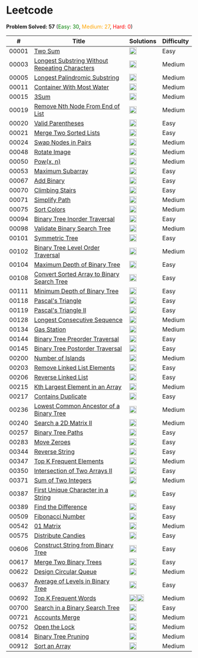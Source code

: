 # Leetcode

**Problem Solved: 57** (<span style="color:green">Easy: 30</span>, <span style="color:orange">Medium: 27</span>, <span style="color:red">Hard: 0</span>)

| # | Title | Solutions | Difficulty |
| - | - | - | - |
| 00001 | [Two Sum](https://leetcode.com/problems/two-sum/) | <a href='leetcode/00001_two-sum/1-two-sum.py'><img src='https://cdn.jsdelivr.net/gh/devicons/devicon/icons/python/python-original.svg' width='20' height='20'></a> | Easy |
| 00003 | [Longest Substring Without Repeating Characters](https://leetcode.com/problems/longest-substring-without-repeating-characters/) | <a href='leetcode/00003_longest-substring-without-repeating-characters/3-longest-substring-without-repeating-characters.py'><img src='https://cdn.jsdelivr.net/gh/devicons/devicon/icons/python/python-original.svg' width='20' height='20'></a> | Medium |
| 00005 | [Longest Palindromic Substring](https://leetcode.com/problems/longest-palindromic-substring/) | <a href='leetcode/00005_longest-palindromic-substring/5-longest-palindromic-substring.py'><img src='https://cdn.jsdelivr.net/gh/devicons/devicon/icons/python/python-original.svg' width='20' height='20'></a> | Medium |
| 00011 | [Container With Most Water](https://leetcode.com/problems/container-with-most-water/) | <a href='leetcode/00011_container-with-most-water/11-container-with-most-water.py'><img src='https://cdn.jsdelivr.net/gh/devicons/devicon/icons/python/python-original.svg' width='20' height='20'></a> | Medium |
| 00015 | [3Sum](https://leetcode.com/problems/3sum/) | <a href='leetcode/00015_3sum/15-3sum.py'><img src='https://cdn.jsdelivr.net/gh/devicons/devicon/icons/python/python-original.svg' width='20' height='20'></a> | Medium |
| 00019 | [Remove Nth Node From End of List](https://leetcode.com/problems/remove-nth-node-from-end-of-list/) | <a href='leetcode/00019_remove-nth-node-from-end-of-list/19-remove-nth-node-from-end-of-list.py'><img src='https://cdn.jsdelivr.net/gh/devicons/devicon/icons/python/python-original.svg' width='20' height='20'></a> | Medium |
| 00020 | [Valid Parentheses](https://leetcode.com/problems/valid-parentheses/) | <a href='leetcode/00020_valid-parentheses/20-valid-parentheses.py'><img src='https://cdn.jsdelivr.net/gh/devicons/devicon/icons/python/python-original.svg' width='20' height='20'></a> | Easy |
| 00021 | [Merge Two Sorted Lists](https://leetcode.com/problems/merge-two-sorted-lists/) | <a href='leetcode/00021_merge-two-sorted-lists/21-merge-two-sorted-lists.py'><img src='https://cdn.jsdelivr.net/gh/devicons/devicon/icons/python/python-original.svg' width='20' height='20'></a> | Easy |
| 00024 | [Swap Nodes in Pairs](https://leetcode.com/problems/swap-nodes-in-pairs/) | <a href='leetcode/00024_swap-nodes-in-pairs/24-swap-nodes-in-pairs.py'><img src='https://cdn.jsdelivr.net/gh/devicons/devicon/icons/python/python-original.svg' width='20' height='20'></a> | Medium |
| 00048 | [Rotate Image](https://leetcode.com/problems/rotate-image/) | <a href='leetcode/00048_rotate-image/48-rotate-image.py'><img src='https://cdn.jsdelivr.net/gh/devicons/devicon/icons/python/python-original.svg' width='20' height='20'></a> | Medium |
| 00050 | [Pow(x, n)](https://leetcode.com/problems/powx-n/) | <a href='leetcode/00050_powx-n/50-powx-n.py'><img src='https://cdn.jsdelivr.net/gh/devicons/devicon/icons/python/python-original.svg' width='20' height='20'></a> | Medium |
| 00053 | [Maximum Subarray](https://leetcode.com/problems/maximum-subarray/) | <a href='leetcode/00053_maximum-subarray/53-maximum-subarray.py'><img src='https://cdn.jsdelivr.net/gh/devicons/devicon/icons/python/python-original.svg' width='20' height='20'></a> | Easy |
| 00067 | [Add Binary](https://leetcode.com/problems/add-binary/) | <a href='leetcode/00067_add-binary/67-add-binary.py'><img src='https://cdn.jsdelivr.net/gh/devicons/devicon/icons/python/python-original.svg' width='20' height='20'></a> | Easy |
| 00070 | [Climbing Stairs](https://leetcode.com/problems/climbing-stairs/) | <a href='leetcode/00070_climbing-stairs/70-climbing-stairs.py'><img src='https://cdn.jsdelivr.net/gh/devicons/devicon/icons/python/python-original.svg' width='20' height='20'></a> | Easy |
| 00071 | [Simplify Path](https://leetcode.com/problems/simplify-path/) | <a href='leetcode/00071_simplify-path/71-simplify-path.py'><img src='https://cdn.jsdelivr.net/gh/devicons/devicon/icons/python/python-original.svg' width='20' height='20'></a> | Medium |
| 00075 | [Sort Colors](https://leetcode.com/problems/sort-colors/) | <a href='leetcode/00075_sort-colors/75-sort-colors.py'><img src='https://cdn.jsdelivr.net/gh/devicons/devicon/icons/python/python-original.svg' width='20' height='20'></a> | Medium |
| 00094 | [Binary Tree Inorder Traversal](https://leetcode.com/problems/binary-tree-inorder-traversal/) | <a href='leetcode/00094_binary-tree-inorder-traversal/94-binary-tree-inorder-traversal.py'><img src='https://cdn.jsdelivr.net/gh/devicons/devicon/icons/python/python-original.svg' width='20' height='20'></a> | Easy |
| 00098 | [Validate Binary Search Tree](https://leetcode.com/problems/validate-binary-search-tree/) | <a href='leetcode/00098_validate-binary-search-tree/98-validate-binary-search-tree.py'><img src='https://cdn.jsdelivr.net/gh/devicons/devicon/icons/python/python-original.svg' width='20' height='20'></a> | Medium |
| 00101 | [Symmetric Tree](https://leetcode.com/problems/symmetric-tree/) | <a href='leetcode/00101_symmetric-tree/101-symmetric-tree.py'><img src='https://cdn.jsdelivr.net/gh/devicons/devicon/icons/python/python-original.svg' width='20' height='20'></a> | Easy |
| 00102 | [Binary Tree Level Order Traversal](https://leetcode.com/problems/binary-tree-level-order-traversal/) | <a href='leetcode/00102_binary-tree-level-order-traversal/102-binary-tree-level-order-traversal.py'><img src='https://cdn.jsdelivr.net/gh/devicons/devicon/icons/python/python-original.svg' width='20' height='20'></a> | Medium |
| 00104 | [Maximum Depth of Binary Tree](https://leetcode.com/problems/maximum-depth-of-binary-tree/) | <a href='leetcode/00104_maximum-depth-of-binary-tree/104-maximum-depth-of-binary-tree.py'><img src='https://cdn.jsdelivr.net/gh/devicons/devicon/icons/python/python-original.svg' width='20' height='20'></a> | Easy |
| 00108 | [Convert Sorted Array to Binary Search Tree](https://leetcode.com/problems/convert-sorted-array-to-binary-search-tree/) | <a href='leetcode/00108_convert-sorted-array-to-binary-search-tree/108-convert-sorted-array-to-binary-search-tree.py'><img src='https://cdn.jsdelivr.net/gh/devicons/devicon/icons/python/python-original.svg' width='20' height='20'></a> | Easy |
| 00111 | [Minimum Depth of Binary Tree](https://leetcode.com/problems/minimum-depth-of-binary-tree/) | <a href='leetcode/00111_minimum-depth-of-binary-tree/111-minimum-depth-of-binary-tree.py'><img src='https://cdn.jsdelivr.net/gh/devicons/devicon/icons/python/python-original.svg' width='20' height='20'></a> | Easy |
| 00118 | [Pascal's Triangle](https://leetcode.com/problems/pascals-triangle/) | <a href='leetcode/00118_pascals-triangle/118-pascals-triangle.py'><img src='https://cdn.jsdelivr.net/gh/devicons/devicon/icons/python/python-original.svg' width='20' height='20'></a> | Easy |
| 00119 | [Pascal's Triangle II](https://leetcode.com/problems/pascals-triangle-ii/) | <a href='leetcode/00119_pascals-triangle-ii/119-pascals-triangle-ii.py'><img src='https://cdn.jsdelivr.net/gh/devicons/devicon/icons/python/python-original.svg' width='20' height='20'></a> | Easy |
| 00128 | [Longest Consecutive Sequence](https://leetcode.com/problems/longest-consecutive-sequence/) | <a href='leetcode/00128_longest-consecutive-sequence/128-longest-consecutive-sequence.py'><img src='https://cdn.jsdelivr.net/gh/devicons/devicon/icons/python/python-original.svg' width='20' height='20'></a> | Medium |
| 00134 | [Gas Station](https://leetcode.com/problems/gas-station/) | <a href='leetcode/00134_gas-station/134-gas-station.py'><img src='https://cdn.jsdelivr.net/gh/devicons/devicon/icons/python/python-original.svg' width='20' height='20'></a> | Medium |
| 00144 | [Binary Tree Preorder Traversal](https://leetcode.com/problems/binary-tree-preorder-traversal/) | <a href='leetcode/00144_binary-tree-preorder-traversal/144-binary-tree-preorder-traversal.py'><img src='https://cdn.jsdelivr.net/gh/devicons/devicon/icons/python/python-original.svg' width='20' height='20'></a> | Easy |
| 00145 | [Binary Tree Postorder Traversal](https://leetcode.com/problems/binary-tree-postorder-traversal/) | <a href='leetcode/00145_binary-tree-postorder-traversal/145-binary-tree-postorder-traversal.py'><img src='https://cdn.jsdelivr.net/gh/devicons/devicon/icons/python/python-original.svg' width='20' height='20'></a> | Easy |
| 00200 | [Number of Islands](https://leetcode.com/problems/number-of-islands/) | <a href='leetcode/00200_number-of-islands/200-number-of-islands.py'><img src='https://cdn.jsdelivr.net/gh/devicons/devicon/icons/python/python-original.svg' width='20' height='20'></a> | Medium |
| 00203 | [Remove Linked List Elements](https://leetcode.com/problems/remove-linked-list-elements/) | <a href='leetcode/00203_remove-linked-list-elements/203-remove-linked-list-elements.py'><img src='https://cdn.jsdelivr.net/gh/devicons/devicon/icons/python/python-original.svg' width='20' height='20'></a> | Easy |
| 00206 | [Reverse Linked List](https://leetcode.com/problems/reverse-linked-list/) | <a href='leetcode/00206_reverse-linked-list/206-reverse-linked-list.py'><img src='https://cdn.jsdelivr.net/gh/devicons/devicon/icons/python/python-original.svg' width='20' height='20'></a> | Easy |
| 00215 | [Kth Largest Element in an Array](https://leetcode.com/problems/kth-largest-element-in-an-array/) | <a href='leetcode/00215_kth-largest-element-in-an-array/215-kth-largest-element-in-an-array.py'><img src='https://cdn.jsdelivr.net/gh/devicons/devicon/icons/python/python-original.svg' width='20' height='20'></a> | Medium |
| 00217 | [Contains Duplicate](https://leetcode.com/problems/contains-duplicate/) | <a href='leetcode/00217_contains-duplicate/217-contains-duplicate.py'><img src='https://cdn.jsdelivr.net/gh/devicons/devicon/icons/python/python-original.svg' width='20' height='20'></a> | Easy |
| 00236 | [Lowest Common Ancestor of a Binary Tree](https://leetcode.com/problems/lowest-common-ancestor-of-a-binary-tree/) | <a href='leetcode/00236_lowest-common-ancestor-of-a-binary-tree/236-lowest-common-ancestor-of-a-binary-tree.py'><img src='https://cdn.jsdelivr.net/gh/devicons/devicon/icons/python/python-original.svg' width='20' height='20'></a> | Medium |
| 00240 | [Search a 2D Matrix II](https://leetcode.com/problems/search-a-2d-matrix-ii/) | <a href='leetcode/00240_search-a-2d-matrix-ii/240-search-a-2d-matrix-ii.py'><img src='https://cdn.jsdelivr.net/gh/devicons/devicon/icons/python/python-original.svg' width='20' height='20'></a> | Medium |
| 00257 | [Binary Tree Paths](https://leetcode.com/problems/binary-tree-paths/) | <a href='leetcode/00257_binary-tree-paths/257-binary-tree-paths.py'><img src='https://cdn.jsdelivr.net/gh/devicons/devicon/icons/python/python-original.svg' width='20' height='20'></a> | Easy |
| 00283 | [Move Zeroes](https://leetcode.com/problems/move-zeroes/) | <a href='leetcode/00283_move-zeroes/283-move-zeroes.py'><img src='https://cdn.jsdelivr.net/gh/devicons/devicon/icons/python/python-original.svg' width='20' height='20'></a> | Easy |
| 00344 | [Reverse String](https://leetcode.com/problems/reverse-string/) | <a href='leetcode/00344_reverse-string/344-reverse-string.py'><img src='https://cdn.jsdelivr.net/gh/devicons/devicon/icons/python/python-original.svg' width='20' height='20'></a> | Easy |
| 00347 | [Top K Frequent Elements](https://leetcode.com/problems/top-k-frequent-elements/) | <a href='leetcode/00347_top-k-frequent-elements/347-top-k-frequent-elements.py'><img src='https://cdn.jsdelivr.net/gh/devicons/devicon/icons/python/python-original.svg' width='20' height='20'></a> | Medium |
| 00350 | [Intersection of Two Arrays II](https://leetcode.com/problems/intersection-of-two-arrays-ii/) | <a href='leetcode/00350_intersection-of-two-arrays-ii/350-intersection-of-two-arrays-ii.py'><img src='https://cdn.jsdelivr.net/gh/devicons/devicon/icons/python/python-original.svg' width='20' height='20'></a> | Easy |
| 00371 | [Sum of Two Integers](https://leetcode.com/problems/sum-of-two-integers/) | <a href='leetcode/00371_sum-of-two-integers/371-sum-of-two-integers.py'><img src='https://cdn.jsdelivr.net/gh/devicons/devicon/icons/python/python-original.svg' width='20' height='20'></a> | Medium |
| 00387 | [First Unique Character in a String](https://leetcode.com/problems/first-unique-character-in-a-string/) | <a href='leetcode/00387_first-unique-character-in-a-string/387-first-unique-character-in-a-string.py'><img src='https://cdn.jsdelivr.net/gh/devicons/devicon/icons/python/python-original.svg' width='20' height='20'></a> | Easy |
| 00389 | [Find the Difference](https://leetcode.com/problems/find-the-difference/) | <a href='leetcode/00389_find-the-difference/389-find-the-difference.py'><img src='https://cdn.jsdelivr.net/gh/devicons/devicon/icons/python/python-original.svg' width='20' height='20'></a> | Easy |
| 00509 | [Fibonacci Number](https://leetcode.com/problems/fibonacci-number/) | <a href='leetcode/00509_fibonacci-number/509-fibonacci-number.py'><img src='https://cdn.jsdelivr.net/gh/devicons/devicon/icons/python/python-original.svg' width='20' height='20'></a> | Easy |
| 00542 | [01 Matrix](https://leetcode.com/problems/01-matrix/) | <a href='leetcode/00542_01-matrix/542-01-matrix.py'><img src='https://cdn.jsdelivr.net/gh/devicons/devicon/icons/python/python-original.svg' width='20' height='20'></a> | Medium |
| 00575 | [Distribute Candies](https://leetcode.com/problems/distribute-candies/) | <a href='leetcode/00575_distribute-candies/575-distribute-candies.py'><img src='https://cdn.jsdelivr.net/gh/devicons/devicon/icons/python/python-original.svg' width='20' height='20'></a> | Easy |
| 00606 | [Construct String from Binary Tree](https://leetcode.com/problems/construct-string-from-binary-tree/) | <a href='leetcode/00606_construct-string-from-binary-tree/606-construct-string-from-binary-tree.py'><img src='https://cdn.jsdelivr.net/gh/devicons/devicon/icons/python/python-original.svg' width='20' height='20'></a> | Easy |
| 00617 | [Merge Two Binary Trees](https://leetcode.com/problems/merge-two-binary-trees/) | <a href='leetcode/00617_merge-two-binary-trees/617-merge-two-binary-trees.py'><img src='https://cdn.jsdelivr.net/gh/devicons/devicon/icons/python/python-original.svg' width='20' height='20'></a> | Easy |
| 00622 | [Design Circular Queue](https://leetcode.com/problems/design-circular-queue/) | <a href='leetcode/00622_design-circular-queue/622-design-circular-queue.py'><img src='https://cdn.jsdelivr.net/gh/devicons/devicon/icons/python/python-original.svg' width='20' height='20'></a> | Medium |
| 00637 | [Average of Levels in Binary Tree](https://leetcode.com/problems/average-of-levels-in-binary-tree/) | <a href='leetcode/00637_average-of-levels-in-binary-tree/637-average-of-levels-in-binary-tree.py'><img src='https://cdn.jsdelivr.net/gh/devicons/devicon/icons/python/python-original.svg' width='20' height='20'></a> | Easy |
| 00692 | [Top K Frequent Words](https://leetcode.com/problems/top-k-frequent-words/) | <a href='leetcode/00692_top-k-frequent-words/692-top-k-frequent-words.py'><img src='https://cdn.jsdelivr.net/gh/devicons/devicon/icons/python/python-original.svg' width='20' height='20'></a><a href='leetcode/00692_top-k-frequent-words/692-top-k-frequent-words.cpp'><img src='https://cdn.jsdelivr.net/gh/devicons/devicon/icons/cplusplus/cplusplus-original.svg' width='20' height='20'></a> | Medium |
| 00700 | [Search in a Binary Search Tree](https://leetcode.com/problems/search-in-a-binary-search-tree/) | <a href='leetcode/00700_search-in-a-binary-search-tree/700-search-in-a-binary-search-tree.py'><img src='https://cdn.jsdelivr.net/gh/devicons/devicon/icons/python/python-original.svg' width='20' height='20'></a> | Easy |
| 00721 | [Accounts Merge](https://leetcode.com/problems/accounts-merge/) | <a href='leetcode/00721_accounts-merge/721-accounts-merge.py'><img src='https://cdn.jsdelivr.net/gh/devicons/devicon/icons/python/python-original.svg' width='20' height='20'></a> | Medium |
| 00752 | [Open the Lock](https://leetcode.com/problems/open-the-lock/) | <a href='leetcode/00752_open-the-lock/752-open-the-lock.py'><img src='https://cdn.jsdelivr.net/gh/devicons/devicon/icons/python/python-original.svg' width='20' height='20'></a> | Medium |
| 00814 | [Binary Tree Pruning](https://leetcode.com/problems/binary-tree-pruning/) | <a href='leetcode/00814_binary-tree-pruning/814-binary-tree-pruning.py'><img src='https://cdn.jsdelivr.net/gh/devicons/devicon/icons/python/python-original.svg' width='20' height='20'></a> | Medium |
| 00912 | [Sort an Array](https://leetcode.com/problems/sort-an-array/) | <a href='leetcode/00912_sort-an-array/912-sort-an-array.py'><img src='https://cdn.jsdelivr.net/gh/devicons/devicon/icons/python/python-original.svg' width='20' height='20'></a> | Medium |

